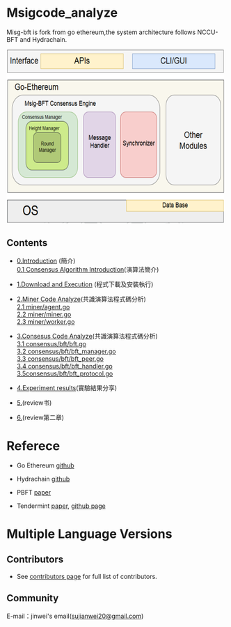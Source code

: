 # Msigcode_analyze
  Misg-bft is fork from go ethereum,the system architecture follows NCCU-BFT and Hydrachain.
 
<img src="/picture/01.png" width = "500" height = "400" />


## Contents

 - [0.Introduction](/zh/0.Introduction.md) (簡介)<br>
     [0.1 Consensus Algorithm Introduction](/zh/0.1Consensus_Algorithm_Introduction.md)(演算法簡介)<br>
 - [1.Download and Execution](/zh/1.Dowload_and_Execution.md) (程式下載及安裝執行)
 - [2.Miner Code Analyze](/zh/2.Miner_Code_Analyze.md)(共識演算法程式碼分析)<br>
     [2.1 miner/agent.go](/zh/2.1miner_agent.md)<br>
     [2.2 miner/miner.go](/zh/2.1miner_miner.md)<br>
     [2.3 miner/worker.go](/zh/2.1miner_worker.md)<br>
 - [3.Consesus Code Analyze](/zh/3.Consesus_Code_Analyze.md)(共識演算法程式碼分析)<br> 
     [3.1 consensus/bft/bft.go](/zh/3.1consensus_bft_bft.md)<br>
     [3.2 consensus/bft/bft_manager.go](/zh/3.2consensus_bft_bft_manager.md)<br>
     [3.3 consensus/bft/bft_peer.go](/zh/3.3consensus_bft_bft_peer.md)<br>
     [3.4 consensus/bft/bft_handler.go](/zh/3.4consensus_bft_bft_handler.md)<br> 
     [3.5consensus/bft/bft_protocol.go](/zh/3.5consensus_bft_bft_protocol.md)<br>
     
 - [4.Experiment results]()(實驗結果分享)
 - [5.](https://github.com/polaris1119)(review书)
 - [6.](https://github.com/qyuhen)(review第二章)






# Referece

- Go Ethereum [github](https://github.com/ethereum/go-ethereum) 

- Hydrachain [github](https://github.com/HydraChain/hydrachain)

- PBFT [paper](https://www.usenix.org/legacy/publications/library/proceedings/osdi99/full_papers/castro/castro.ps)

- Tendermint [paper](https://cdn.relayto.com/media/files/LPgoWO18TCeMIggJVakt_tendermint.pdf),
   [github page](https://github.com/tendermint/tendermint)


# Multiple Language Versions


## Contributors

- See [contributors page](contributors.md) for full list of contributors.

## Community

E-mail：jinwei's email(sujianwei20@gmail.com)

